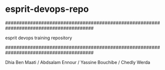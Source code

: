# esprit-devops-repo

########################################################################################

esprit devops training repository 

########################################################################################

Dhia Ben Maati / 
Abdsalam Ennour / 
Yassine Bouchibe / 
Chedly Werda 
